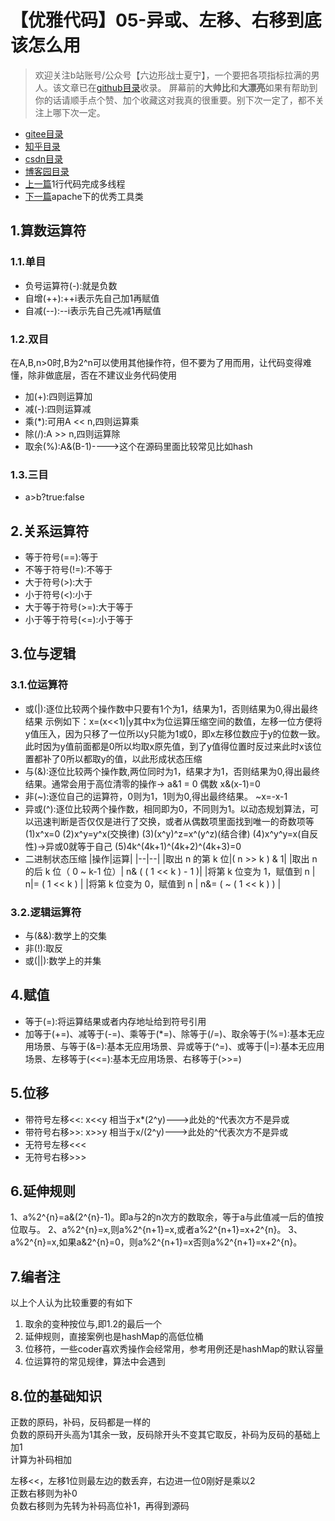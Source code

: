 # 【优雅代码】05-异或、左移、右移到底该怎么用
> 欢迎关注b站账号/公众号【六边形战士夏宁】，一个要把各项指标拉满的男人。该文章已在[github目录](https://github.com/edanlx/SealBook)收录。
屏幕前的**大帅比**和**大漂亮**如果有帮助到你的话请顺手点个赞、加个收藏这对我真的很重要。别下次一定了，都不关注上哪下次一定。
* [gitee目录](https://gitee.com/seal_li/SealBook)
* [知乎目录](https://zhuanlan.zhihu.com/p/338222208)
* [csdn目录](https://blog.csdn.net/seal_li/article/details/111415366)
* [博客园目录](https://www.cnblogs.com/sealLee/articles/14748368.html)
* [上一篇](./04thread.md)1行代码完成多线程
* [下一篇](./06apacheUtils.md)apache下的优秀工具类

## 1.算数运算符
### 1.1.单目
* 负号运算符(-):就是负数
* 自增(++):++i表示先自己加1再赋值
* 自减(--):--i表示先自己先减1再赋值
### 1.2.双目
在A,B,n>0时,B为2^n可以使用其他操作符，但不要为了用而用，让代码变得难懂，除非做底层，否在不建议业务代码使用
* 加(+):四则运算加
* 减(-):四则运算减
* 乘(*):可用A << n,四则运算乘
* 除(/):A >> n,四则运算除
* 取余(%):A&(B-1)---->这个在源码里面比较常见比如hash
### 1.3.三目
* a>b?true:false
## 2.关系运算符
* 等于符号(==):等于
* 不等于符号(!=):不等于
* 大于符号(>):大于
* 小于符号(<):小于
* 大于等于符号(>=):大于等于
* 小于等于符号(<=):小于等于
## 3.位与逻辑
### 3.1.位运算符
* 或(|):逐位比较两个操作数中只要有1个为1，结果为1，否则结果为0,得出最终结果
  示例如下：x=(x<<1)|y其中x为位运算压缩空间的数值，左移一位方便将y值压入，因为只移了一位所以y只能为1或0，即x左移位数应于y的位数一致。此时因为y值前面都是0所以均取x原先值，到了y值得位置时反过来此时x该位置都补了0所以都取y的值，以此形成状态压缩
* 与(&):逐位比较两个操作数,两位同时为1，结果才为1，否则结果为0,得出最终结果。通常会用于高位清零的操作-> a&1  = 0 偶数
    x&(x-1)=0
* 非(~):逐位自己的运算符，0则为1，1则为0,得出最终结果。
    ~x=-x-1
* 异或(^):逐位比较两个操作数，相同即为0，不同则为1。以动态规划算法，可以迅速判断是否仅仅是进行了交换，或者从偶数项里面找到唯一的奇数项等
    (1)x^x=0
    (2)x^y=y^x(交换律)
    (3)(x^y)^z=x^(y^z)(结合律)
    (4)x^y^y=x(自反性)->异或0就等于自己
    (5)4k^(4k+1)^(4k+2)^(4k+3)=0
    <!--(6)当a为4k时,b为4k+1,4k+2或者4k+3时满足a^b = |a-b|-->
* 二进制状态压缩
|操作|运算|
|--|--|
|取出 n 的第 k 位|( n >> k ) & 1|
|取出 n 的后 k 位（ 0 ~ k-1 位）|  n& ( ( 1 << k ) - 1 )|
|将第 k 位变为 1，赋值到 n  |  n|= ( 1 << k )  |
|将第 k 位变为 0，赋值到 n  |  n&= ( ~ ( 1 << k ) )  |

### 3.2.逻辑运算符
* 与(&&):数学上的交集
* 非(!):取反
* 或(||):数学上的并集
## 4.赋值
* 等于(=):将运算结果或者内存地址给到符号引用
* 加等于(+=)、减等于(-=)、乘等于(*=)、除等于(/=)、取余等于(%=):基本无应用场景、与等于(&=):基本无应用场景、异或等于(^=)、或等于(|=):基本无应用场景、左移等于(<<=):基本无应用场景、右移等于(>>=)
## 5.位移
* 带符号左移<<: x<<y 相当于x*(2^y)--->此处的^代表次方不是异或
* 带符号右移>>: x>>y 相当于x/(2^y)--->此处的^代表次方不是异或
* 无符号左移<<<
* 无符号右移>>>

## 6.延伸规则
1、a%2^{n}=a&(2^{n}-1)。即a与2的n次方的数取余，等于a与此值减一后的值按位取与。
2、a%2^{n}=x,则a%2^{n+1}=x,或者a%2^{n+1}=x+2^{n}。
3、a%2^{n}=x,如果a&2^{n}=0，则a%2^{n+1}=x否则a%2^{n+1}=x+2^{n}。

## 7.编者注
以上个人认为比较重要的有如下
1. 取余的变种按位与,即1.2的最后一个
2. 延伸规则，直接案例也是hashMap的高低位桶
3. 位移符，一些coder喜欢秀操作会经常用，参考用例还是hashMap的默认容量
4. 位运算符的常见规律，算法中会遇到
## 8.位的基础知识
正数的原码，补码，反码都是一样的  
负数的原码开头高为1其余一致，反码除开头不变其它取反，补码为反码的基础上加1  
计算为补码相加  

左移<<，左移1位则最左边的数丢弃，右边进一位0刚好是乘以2  
正数右移则为补0  
负数右移则为先转为补码高位补1，再得到源码  
